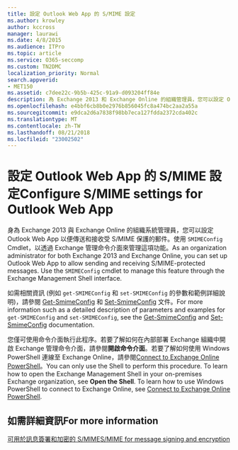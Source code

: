 ```yaml
---
title: 設定 Outlook Web App 的 S/MIME 設定
ms.author: krowley
author: kccross
manager: laurawi
ms.date: 4/8/2015
ms.audience: ITPro
ms.topic: article
ms.service: O365-seccomp
ms.custom: TN2DMC
localization_priority: Normal
search.appverid:
- MET150
ms.assetid: c7dee22c-9b5b-425c-91a9-d093204ff84e
description: 為 Exchange 2013 和 Exchange Online 的組織管理員，您可以設定 Outlook Web App 允許傳送與接收 S/MIME 受保護的郵件。使用 SMIMEConfig 指令程式來管理此功能透過 Exchange 管理命令介面介面進行存取。
ms.openlocfilehash: e4bbf6cb8b0e2976b856045fc8a474bc2aa2a55a
ms.sourcegitcommit: e9dca2d6a7838f98bb7eca127fdda2372cda402c
ms.translationtype: MT
ms.contentlocale: zh-TW
ms.lasthandoff: 08/21/2018
ms.locfileid: "23002502"
---
```

# <a name="configure-smime-settings-for-outlook-web-app"></a><span data-ttu-id="453fc-104">設定 Outlook Web App 的 S/MIME 設定</span><span class="sxs-lookup"><span data-stu-id="453fc-104">Configure S/MIME settings for Outlook Web App</span></span>

<span data-ttu-id="453fc-p102">身為 Exchange 2013 與 Exchange Online 的組織系統管理員，您可以設定 Outlook Web App 以便傳送和接收受 S/MIME 保護的郵件。使用  `SMIMEConfig` Cmdlet，以透過 Exchange 管理命令介面來管理這項功能。</span><span class="sxs-lookup"><span data-stu-id="453fc-p102">As an organization administrator for both Exchange 2013 and Exchange Online, you can set up Outlook Web App to allow sending and receiving S/MIME-protected messages. Use the  `SMIMEConfig` cmdlet to manage this feature through the Exchange Management Shell interface.</span></span> 
  
<span data-ttu-id="453fc-107">如需相關資訊 (例如  `get-SMIMEConfig` 和  `set-SMIMEConfig` 的參數和範例詳細說明)，請參閱 [Get-SmimeConfig](http://technet.microsoft.com/library/4b29fa89-0840-4fe9-8885-019fcef2e02b.aspx) 和 [Set-SmimeConfig](http://technet.microsoft.com/library/de357ce0-8143-4c36-8032-026292fc63f0.aspx) 文件。</span><span class="sxs-lookup"><span data-stu-id="453fc-107">For more information such as a detailed description of parameters and examples for  `get-SMIMEConfig` and  `set-SMIMEConfig`, see the [Get-SmimeConfig](http://technet.microsoft.com/library/4b29fa89-0840-4fe9-8885-019fcef2e02b.aspx) and [Set-SmimeConfig](http://technet.microsoft.com/library/de357ce0-8143-4c36-8032-026292fc63f0.aspx) documentation.</span></span> 
  
<span data-ttu-id="453fc-p103">您僅可使用命令介面執行此程序。若要了解如何在內部部署 Exchange 組織中開啟 Exchange 管理命令介面，請參閱**開啟命令介面**。若要了解如何使用 Windows PowerShell 連線至 Exchange Online，請參閱[Connect to Exchange Online PowerShell](https://go.microsoft.com/fwlink/p/?linkid=396554)。</span><span class="sxs-lookup"><span data-stu-id="453fc-p103">You can only use the Shell to perform this procedure. To learn how to open the Exchange Management Shell in your on-premises Exchange organization, see **Open the Shell**. To learn how to use Windows PowerShell to connect to Exchange Online, see [Connect to Exchange Online PowerShell](https://go.microsoft.com/fwlink/p/?linkid=396554).</span></span>
  
## <a name="for-more-information"></a><span data-ttu-id="453fc-111">如需詳細資訊</span><span class="sxs-lookup"><span data-stu-id="453fc-111">For more information</span></span>

[<span data-ttu-id="453fc-112">可用於訊息簽署和加密的 S/MIME</span><span class="sxs-lookup"><span data-stu-id="453fc-112">S/MIME for message signing and encryption</span></span>](s-mime-for-message-signing-and-encryption.md)
  

